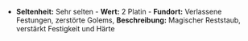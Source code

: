  - **Seltenheit:** Sehr selten - **Wert:** 2 Platin - **Fundort:** Verlassene Festungen, zerstörte Golems, **Beschreibung:** Magischer Reststaub, verstärkt Festigkeit und Härte